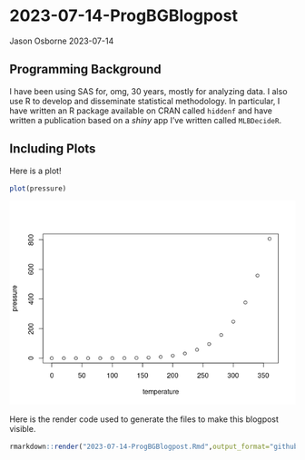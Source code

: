 2023-07-14-ProgBGBlogpost
================
Jason Osborne
2023-07-14

## Programming Background

I have been using SAS for, omg, 30 years, mostly for analyzing data. I
also use R to develop and disseminate statistical methodology. In
particular, I have written an R package available on CRAN called
`hiddenf` and have written a publication based on a *shiny* app I’ve
written called `MLBDecideR`.

## Including Plots

Here is a plot!

``` r
plot(pressure)
```

![](../images/pressure-1.png)<!-- -->

Here is the render code used to generate the files to make this blogpost
visible.

``` r
rmarkdown::render("2023-07-14-ProgBGBlogpost.Rmd",output_format="github_document",output_dir="../_posts/",output_options=list(keep_html=FALSE))
```
